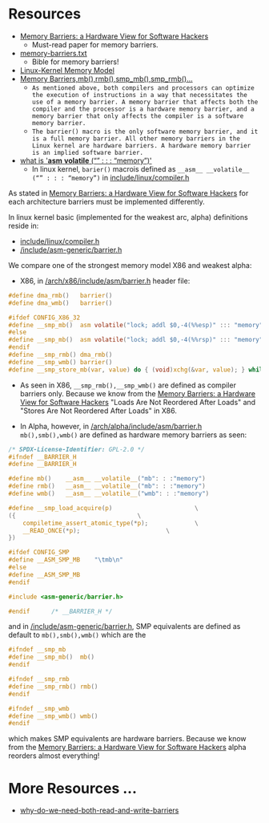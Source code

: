 # Resources
* [Memory Barriers: a Hardware View for Software Hackers](./Memory_Barriers_a_Hardware_View_for_Software_Hackers.pdf)
  * Must-read paper for memory barriers.
* [memory-barriers.txt](https://github.com/torvalds/linux/blob/master/Documentation/memory-barriers.txt)
  * Bible for memory barriers!
* [Linux-Kernel Memory Model](http://open-std.org/JTC1/SC22/WG21/docs/papers/2018/p0124r6.html)
* [Memory Barriers,mb(),rmb(),smp_mb(),smp_rmb()...](http://bruceblinn.com/linuxinfo/MemoryBarriers.html)
  * ```As mentioned above, both compilers and processors can optimize the execution of instructions in a way that necessitates the use of a memory barrier. A memory barrier that affects both the compiler and the processor is a hardware memory barrier, and a memory barrier that only affects the compiler is a software memory barrier.```
  * ```The barrier() macro is the only software memory barrier, and it is a full memory barrier. All other memory barriers in the Linux kernel are hardware barriers. A hardware memory barrier is an implied software barrier.```
* [what is '__asm__ __volatile__ (“” : : : “memory”)'](https://stackoverflow.com/questions/14950614/working-of-asm-volatile-memory)
  * In linux kernel, ```barier()``` macrois defined as ```__asm__ __volatile__ (“” : : : “memory”)``` in [include/linux/compiler.h](https://github.com/torvalds/linux/blob/master/include/linux/compiler.h)
    
As stated in [Memory Barriers: a Hardware View for Software Hackers](./Memory_Barriers_a_Hardware_View_for_Software_Hackers.pdf) for each architecture barriers must be implemented differently.

In linux kernel basic (implemented for the weakest arc, alpha) definitions reside in:
 * [include/linux/compiler.h](https://github.com/torvalds/linux/blob/master/include/linux/compiler.h)
 * [/include/asm-generic/barrier.h](https://github.com/torvalds/linux/blob/master/include/asm-generic/barrier.h)

We compare one of the strongest memory model X86 and  weakest alpha:

* X86, in [/arch/x86/include/asm/barrier.h](https://github.com/torvalds/linux/blob/master/arch/x86/include/asm/barrier.h) header file:
``` c
#define dma_rmb()	barrier()
#define dma_wmb()	barrier()

#ifdef CONFIG_X86_32
#define __smp_mb()	asm volatile("lock; addl $0,-4(%%esp)" ::: "memory", "cc")
#else
#define __smp_mb()	asm volatile("lock; addl $0,-4(%%rsp)" ::: "memory", "cc")
#endif
#define __smp_rmb()	dma_rmb()
#define __smp_wmb()	barrier()
#define __smp_store_mb(var, value) do { (void)xchg(&var, value); } while (0)
```
* As seen in X86, ```__smp_rmb(),__smp_wmb()``` are defined as compiler barriers only. Because we know from the [Memory Barriers: a Hardware View for Software Hackers](./Memory_Barriers_a_Hardware_View_for_Software_Hackers.pdf)
  "Loads Are Not Reordered After Loads" and "Stores Are Not Reordered After Loads" in X86.

* In Alpha, however, in [/arch/alpha/include/asm/barrier.h](https://github.com/torvalds/linux/blob/master/arch/alpha/include/asm/barrier.h)  ```mb(),smb(),wmb()``` are defined as hardware memory barriers as seen:
```c
/* SPDX-License-Identifier: GPL-2.0 */
#ifndef __BARRIER_H
#define __BARRIER_H

#define mb()	__asm__ __volatile__("mb": : :"memory")
#define rmb()	__asm__ __volatile__("mb": : :"memory")
#define wmb()	__asm__ __volatile__("wmb": : :"memory")

#define __smp_load_acquire(p)						\
({									\
	compiletime_assert_atomic_type(*p);				\
	__READ_ONCE(*p);						\
})

#ifdef CONFIG_SMP
#define __ASM_SMP_MB	"\tmb\n"
#else
#define __ASM_SMP_MB
#endif

#include <asm-generic/barrier.h>

#endif		/* __BARRIER_H */
```
 and in [/include/asm-generic/barrier.h](https://github.com/torvalds/linux/blob/master/include/asm-generic/barrier.h), SMP equivalents are defined as default to ```mb(),smb(),wmb()``` which are the 

```c
#ifndef __smp_mb
#define __smp_mb()	mb()
#endif

#ifndef __smp_rmb
#define __smp_rmb()	rmb()
#endif

#ifndef __smp_wmb
#define __smp_wmb()	wmb()
#endif
```
which makes SMP equivalents are hardware barriers. Because we know from the [Memory Barriers: a Hardware View for Software Hackers](./Memory_Barriers_a_Hardware_View_for_Software_Hackers.pdf)
alpha reorders almost everything!


# More Resources ...
* [why-do-we-need-both-read-and-write-barriers](https://stackoverflow.com/questions/61307639/why-do-we-need-both-read-and-write-barriers)